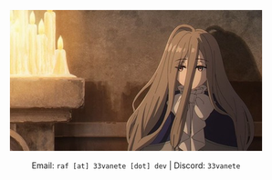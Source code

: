 <p align="center">
  <img src=".github/assets/banner.jpg" alt="Banner" />
</p>

<p align="center">
  Email: <code>raf [at] 33vanete [dot] dev</code> | Discord: <code>33vanete</code>
</p>
